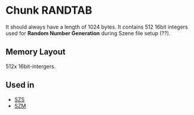 # Chunk RANDTAB #

It should always have a length of 1024 bytes. It contains 512 16bit integers used for **Random Number Generation** during Szene file setup (??).

## Memory Layout ##

512x 16bit-intergers.

## Used in ##

- [SZS](../szs.md)
- [SZM](../szm.md)

